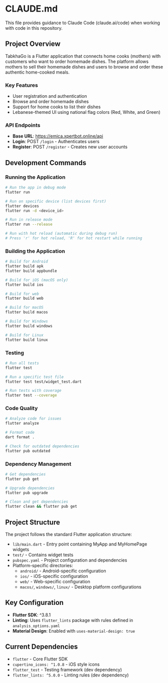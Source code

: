 # CLAUDE.md

This file provides guidance to Claude Code (claude.ai/code) when working with code in this repository.

## Project Overview

TabkhaGo is a Flutter application that connects home cooks (mothers) with customers who want to order homemade dishes. The platform allows mothers to sell their homemade dishes and users to browse and order these authentic home-cooked meals.

### Key Features
- User registration and authentication
- Browse and order homemade dishes
- Support for home cooks to list their dishes
- Lebanese-themed UI using national flag colors (Red, White, and Green)

### API Endpoints
- **Base URL**: https://emica.xpertbot.online/api
- **Login**: POST `/login` - Authenticates users
- **Register**: POST `/register` - Creates new user accounts

## Development Commands

### Running the Application
```bash
# Run the app in debug mode
flutter run

# Run on specific device (list devices first)
flutter devices
flutter run -d <device_id>

# Run in release mode
flutter run --release

# Run with hot reload (automatic during debug run)
# Press 'r' for hot reload, 'R' for hot restart while running
```

### Building the Application
```bash
# Build for Android
flutter build apk
flutter build appbundle

# Build for iOS (macOS only)
flutter build ios

# Build for web
flutter build web

# Build for macOS
flutter build macos

# Build for Windows
flutter build windows

# Build for Linux
flutter build linux
```

### Testing
```bash
# Run all tests
flutter test

# Run a specific test file
flutter test test/widget_test.dart

# Run tests with coverage
flutter test --coverage
```

### Code Quality
```bash
# Analyze code for issues
flutter analyze

# Format code
dart format .

# Check for outdated dependencies
flutter pub outdated
```

### Dependency Management
```bash
# Get dependencies
flutter pub get

# Upgrade dependencies
flutter pub upgrade

# Clean and get dependencies
flutter clean && flutter pub get
```

## Project Structure

The project follows the standard Flutter application structure:

- `lib/main.dart` - Entry point containing MyApp and MyHomePage widgets
- `test/` - Contains widget tests
- `pubspec.yaml` - Project configuration and dependencies
- Platform-specific directories:
  - `android/` - Android-specific configuration
  - `ios/` - iOS-specific configuration
  - `web/` - Web-specific configuration
  - `macos/`, `windows/`, `linux/` - Desktop platform configurations

## Key Configuration

- **Flutter SDK**: ^3.8.1
- **Linting**: Uses `flutter_lints` package with rules defined in `analysis_options.yaml`
- **Material Design**: Enabled with `uses-material-design: true`

## Current Dependencies

- `flutter` - Core Flutter SDK
- `cupertino_icons: ^1.0.8` - iOS style icons
- `flutter_test` - Testing framework (dev dependency)
- `flutter_lints: ^5.0.0` - Linting rules (dev dependency)